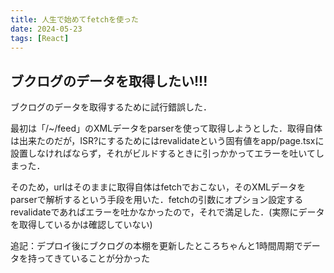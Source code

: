 ```yaml
---
title: 人生で始めてfetchを使った
date: 2024-05-23
tags: [React]
---
```


## ブクログのデータを取得したい!!!

ブクログのデータを取得するために試行錯誤した．

最初は「/~/feed」のXMLデータをparserを使って取得しようとした．取得自体は出来たのだが，ISR?にするためにはrevalidateという固有値をapp/page.tsxに設置しなければならず，それがビルドするときに引っかかってエラーを吐いてしまった．

そのため，urlはそのままに取得自体はfetchでおこない，そのXMLデータをparserで解析するという手段を用いた．fetchの引数にオプション設定するrevalidateであればエラーを吐かなかったので，それで満足した．(実際にデータを取得しているかは確認していない)

追記：デプロイ後にブクログの本棚を更新したところちゃんと1時間周期でデータを持ってきていることが分かった